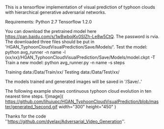 This is a tensorflow implementation of visual prediction of typhoon clouds with hierarchical generative adversarial networks.

Requirements:
Python 2.7
Tensorflow 1.2.0

You can download the pretrained model here https://pan.baidu.com/s/1wBwbojKv0SIZh-Le8w5CtQ. The password is rvia.
The downloaded three files should be put in 'HGAN_TyphoonCloudVisualPrediction/Save/Models/'.
Test the model:
python avg_runner -n name -l (xx/xx)/HGAN_TyphoonCloudVisualPrediction/Save/Models/model.ckpt -T
Train a new model:
python avg_runner.py -n name -s steps

Training data:/Data/Train/xx/
Testing data:/Data/Test/xx/

The models trained and generated images will be saved in '/Save/..'

The following example shows continuous typhoon cloud evolution in ten nearest time steps. 
![image]( https://github.com/lihuiupc/HGAN_TyphoonCloudVisualPrediction/blob/master/generated_1second.gif width="300" height="450" )

Thanks for the code ''https://github.com/dyelax/Adversarial_Video_Generation''.
